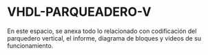 # VHDL-PARQUEADERO-V
En este espacio, se anexa todo lo relacionado con codificación del parquedero vertical, el informe, diagrama de bloques y videos de su funcionamiento.
